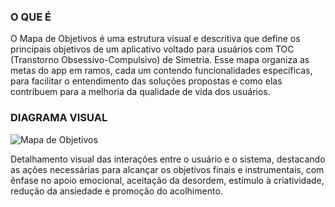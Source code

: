 ### O QUE É

O Mapa de Objetivos é uma estrutura visual e descritiva que define os principais objetivos de um aplicativo voltado para usuários com TOC (Transtorno Obsessivo-Compulsivo) de Simetria. Esse mapa organiza as metas do app em ramos, cada um contendo funcionalidades específicas, para facilitar o entendimento das soluções propostas e como elas contribuem para a melhoria da qualidade de vida dos usuários.


### DIAGRAMA VISUAL

![Mapa de Objetivos](https://github.com/user-attachments/assets/e35cff6b-a354-4eb9-b97e-59bccce6a9f4)

Detalhamento visual das interações entre o usuário e o sistema, destacando as ações necessárias para alcançar os objetivos finais e instrumentais, com ênfase no apoio emocional, aceitação da desordem, estímulo à criatividade, redução da ansiedade e promoção do acolhimento.
